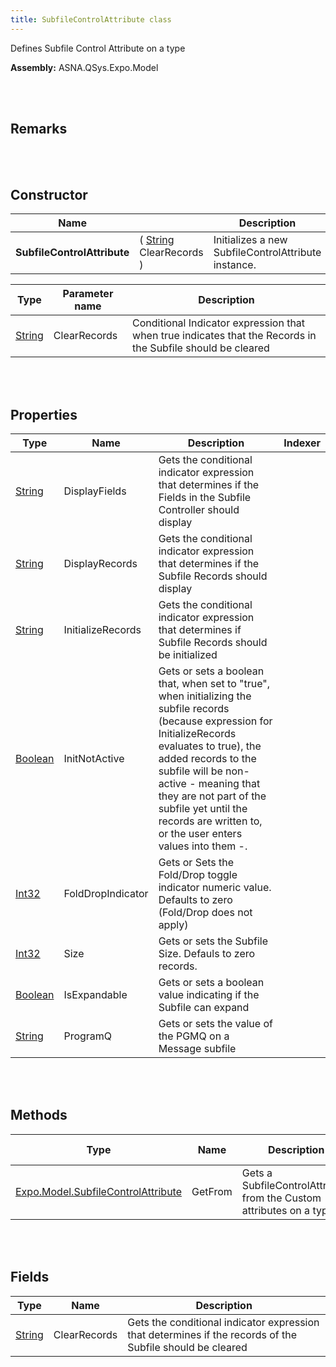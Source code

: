 ```yaml
---
title: SubfileControlAttribute class
---
```


Defines Subfile Control Attribute on a type

**Assembly:** ASNA.QSys.Expo.Model

<br>
<br>

## Remarks

<br>
<br>

## Constructor

| Name |  | Description 
| --- | --- | --- 
| **SubfileControlAttribute** | ( [String](https://docs.microsoft.com/en-us/dotnet/api/system.string?view=net-5.0) ClearRecords ) | Initializes a new SubfileControlAttribute instance.


| Type | Parameter name | Description
| --- | --- | ---
| [String](https://docs.microsoft.com/en-us/dotnet/api/system.string?view=net-5.0) | ClearRecords | Conditional Indicator expression that when true indicates that the Records in the Subfile should be cleared 


<br>
<br>

## Properties

| Type | Name | Description | Indexer
| --- | --- | --- | --- 
| [String](https://docs.microsoft.com/en-us/dotnet/api/system.string?view=net-5.0) | DisplayFields | Gets the conditional indicator expression that determines if the Fields in the Subfile Controller should display | 
| [String](https://docs.microsoft.com/en-us/dotnet/api/system.string?view=net-5.0) | DisplayRecords | Gets the conditional indicator expression that determines if the Subfile Records should display | 
| [String](https://docs.microsoft.com/en-us/dotnet/api/system.string?view=net-5.0) | InitializeRecords | Gets the conditional indicator expression that determines if Subfile Records should be initialized | 
| [Boolean](https://docs.microsoft.com/en-us/dotnet/api/system.boolean?view=net-5.0) | InitNotActive | Gets or sets a boolean that, when set to "true", when initializing the subfile records (because expression for InitializeRecords evaluates to true), the added records to the subfile will be non-active - meaning that they are not part of the subfile yet until the records are written to, or the user enters values into them -. | 
| [Int32](https://docs.microsoft.com/en-us/dotnet/api/system.int32?view=net-5.0) | FoldDropIndicator | Gets or Sets the Fold/Drop toggle indicator numeric value. Defaults to zero (Fold/Drop does not apply) | 
| [Int32](https://docs.microsoft.com/en-us/dotnet/api/system.int32?view=net-5.0) | Size | Gets or sets the Subfile Size. Defauls to zero records. | 
| [Boolean](https://docs.microsoft.com/en-us/dotnet/api/system.boolean?view=net-5.0) | IsExpandable | Gets or sets a boolean value indicating if the Subfile can expand | 
| [String](https://docs.microsoft.com/en-us/dotnet/api/system.string?view=net-5.0) | ProgramQ | Gets or sets the value of the PGMQ on a Message subfile | 

<br>
<br>

## Methods

| Type | Name | Description | Return Description 
| --- | --- | --- | --- 
| [Expo.Model.SubfileControlAttribute](/reference/asna-qsys-expo/expo-model/subfile-control-attribute.html) | GetFrom | Gets a SubfileControlAttribute from the Custom attributes on a type | the subfile control attribute

<br>
<br>

## Fields

| Type | Name | Description
| --- | --- | --- 
| [String](https://docs.microsoft.com/en-us/dotnet/api/system.string?view=net-5.0) | ClearRecords | Gets the conditional indicator expression that determines if the records of the Subfile should be cleared

<br>
<br>

